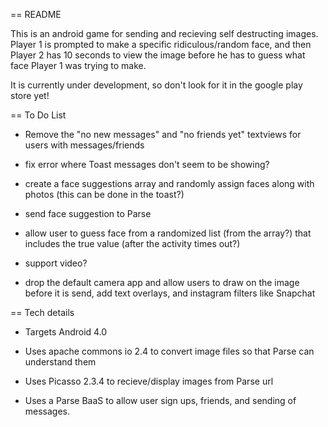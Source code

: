 == README

This is an android game for sending and recieving self destructing images. Player 1 is prompted to make a specific ridiculous/random face, and then Player 2 has 10 seconds to view the image before he has to guess what face Player 1 was trying to make. 

It is currently under development, so don't look for it in the google play store yet!


== To Do List

* Remove the "no new messages" and "no friends yet" textviews for users with messages/friends

* fix error where Toast messages don't seem to be showing? 

* create a face suggestions array and randomly assign faces along with photos (this can be done in the toast?)

* send face suggestion to Parse

* allow user to guess face from a randomized list (from the array?) that includes the true value (after the activity times out?)

* support video?

* drop the default camera app and allow users to draw on the image before it is send, add text overlays, and instagram filters like Snapchat


== Tech details

* Targets Android 4.0

* Uses apache commons io 2.4 to convert image files so that Parse can understand them

* Uses Picasso 2.3.4 to recieve/display images from Parse url

* Uses a Parse BaaS to allow user sign ups, friends, and sending of messages.

